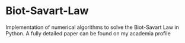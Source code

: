 # Biot-Savart-Law
Implementation of numerical algorithms to solve the Biot-Savart Law in Python.
A fully detailed paper can be found on my academia profile
